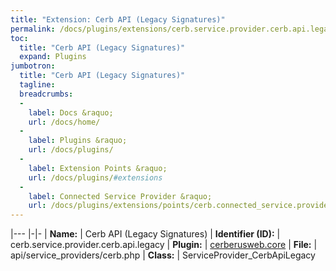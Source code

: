 ```yaml
---
title: "Extension: Cerb API (Legacy Signatures)"
permalink: /docs/plugins/extensions/cerb.service.provider.cerb.api.legacy/
toc:
  title: "Cerb API (Legacy Signatures)"
  expand: Plugins
jumbotron:
  title: "Cerb API (Legacy Signatures)"
  tagline: 
  breadcrumbs:
  -
    label: Docs &raquo;
    url: /docs/home/
  -
    label: Plugins &raquo;
    url: /docs/plugins/
  -
    label: Extension Points &raquo;
    url: /docs/plugins/#extensions
  -
    label: Connected Service Provider &raquo;
    url: /docs/plugins/extensions/points/cerb.connected_service.provider/
---
```


|---
|-|-
| **Name:** | Cerb API (Legacy Signatures)
| **Identifier (ID):** | cerb.service.provider.cerb.api.legacy
| **Plugin:** | [cerberusweb.core](/docs/plugins/cerberusweb.core/)
| **File:** | api/service_providers/cerb.php
| **Class:** | ServiceProvider_CerbApiLegacy

